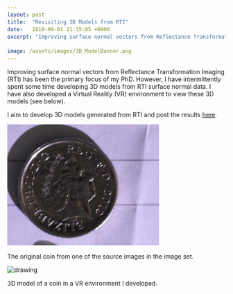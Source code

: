 ```yaml
---
layout: post
title:  "Revisiting 3D Models from RTI"
date:   2018-09-01 21:15:05 +0000
excerpt: "Improving surface normal vectors from Reflectance Transformation Imaging (RTI) has been the primary focus of my PhD. However, I have intermittently spent some time developing 3D models"

image: /assets/images/3D_ModelBanner.png
---
```

Improving surface normal vectors from Reflectance Transformation Imaging (RTI) has been the primary focus of my PhD. 
However, I have intermittently spent some time developing 3D models from RTI surface normal data.
I have also developed a Virtual Reality (VR) environment to view these 3D models (see below).

I aim to develop 3D models generated from RTI and post the results [here][models-link].

<img src="/assets/images/IMG_0817a.png" alt="drawing" width="350"/>
 
The original coin from one of the source images in the image set.

<img src="/assets/images/3D_coin.gif" alt="drawing" width="350"/>
 
3D model of a coin in a VR environment I developed.




[models-link]: https://sketchfab.com/MatthewMcGuigan


